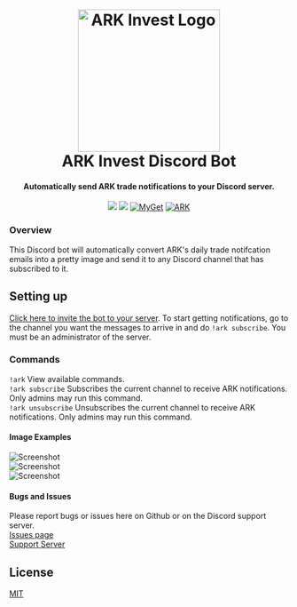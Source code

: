 <h1 align="center">

<img src="https://cdn.discordapp.com/avatars/811803089853874226/f09d3ba474b1956ee3768d9ff5b6a564.png?size=512" alt="ARK Invest Logo" width="256"/>
<br/>
ARK Invest Discord Bot
</h1>

<h4 align="center">Automatically send ARK trade notifications to your Discord server.</h4>

<div align="center">

[<img src="https://discordapp.com/api/guilds/811822954089807892/widget.png?style=shield">](https://discord.gg/gzhdfGC2as)
<img src="https://img.shields.io/badge/discord-csharp-blue.svg">
[![MyGet](https://img.shields.io/myget/discord-net/vpre/Discord.Net.svg)](https://www.myget.org/feed/Packages/discord-net)
[![ARK](https://img.shields.io/badge/ARK-Invest-blueviolet.svg)](https://ark-invest.com/)

</div>

### Overview
This Discord bot will automatically convert ARK's daily trade notifcation emails into a pretty image and send it to any Discord channel that has subscribed to it.  

## Setting up
[Click here to invite the bot to your server](https://discord.com/api/oauth2/authorize?client_id=811803089853874226&permissions=68608&scope=bot). To start getting notifications, go to the channel you want the messages to arrive in and do `!ark subscribe`. You must be an administrator of the server.

### Commands
`!ark` View available commands.  
`!ark subscribe` Subscribes the current channel to receive ARK notifications. Only admins may run this command.  
`!ark unsubscribe` Unsubscribes the current channel to receive ARK notifications. Only admins may run this command.  

#### Image Examples
![Screenshot](https://i.imgur.com/h75Dlh8.png)  
![Screenshot](https://i.imgur.com/M3of3Xo.png)  
![Screenshot](https://i.imgur.com/cAWzdOE.png)  

#### Bugs and Issues
Please report bugs or issues here on Github or on the Discord support server.  
[Issues page](https://github.com/WilliamWelsh/ARK-Invest-Bot/issues)  
[Support Server](https://discord.gg/gzhdfGC2as)  

## License
[MIT](https://github.com/WilliamWelsh/ARK-Invest-Bot/blob/master/LICENSE)
